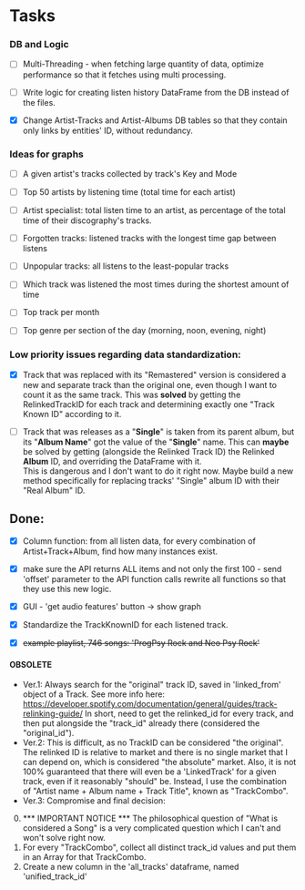 # Tasks

### DB and Logic
- [ ] Multi-Threading - when fetching large quantity of data, optimize performance so that it fetches using multi processing.
- [ ] Write logic for creating listen history DataFrame from the DB instead of the files.
- [x] Change Artist-Tracks and Artist-Albums DB tables so that they contain only links by entities' ID, without redundancy.


### Ideas for graphs
- [ ] A given artist's tracks collected by track's Key and Mode
- [ ] Top 50 artists by listening time (total time for each artist)
- [ ] Artist specialist: total listen time to an artist, as percentage of the total time of their discography's tracks.
- [ ] Forgotten tracks: listened tracks with the longest time gap between listens
- [ ] Unpopular tracks: all listens to the least-popular tracks
- [ ] Which track was listened the most times during the shortest amount of time
- [ ] Top track per month
- [ ] Top genre per section of the day (morning, noon, evening, night)


### Low priority issues regarding data standardization:
- [x] Track that was replaced with its "Remastered" version is considered a new and separate track than the original one,
 even though I want to count it as the same track. This was **solved** by getting the RelinkedTrackID for each track
 and determining exactly one "Track Known ID" according to it.
- [ ] Track that was releases as a "**Single**" is taken from its parent album, but its "**Album Name**" got the value of the "**Single**" name.
 This can **maybe** be solved by getting (alongside the Relinked Track ID) the Relinked **Album** ID, and overriding the DataFrame with it. \
 This is dangerous and I don't want to do it right now.
 Maybe build a new method specifically for replacing tracks' "Single" album ID with their "Real Album" ID.


## Done:
- [x] Column function: from all listen data, for every combination of Artist+Track+Album, find how many instances exist.
- [x] make sure the API returns ALL items and not only the first 100 - send 'offset' parameter to the API function calls
rewrite all functions so that they use this new logic.
- [x] GUI - 'get audio features' button -> show graph
- [x] Standardize the TrackKnownID for each listened track.
- [x] ~~example playlist, 746 songs: 'ProgPsy Rock and Neo Psy Rock'~~



#### OBSOLETE
* Ver.1: Always search for the "original" track ID, saved in 'linked_from' object of a Track.
See more info here: https://developer.spotify.com/documentation/general/guides/track-relinking-guide/
  In short, need to get the relinked_id for every track, and then put alongside the "track_id" already there (considered the "original_id").
* Ver.2: This is difficult, as no TrackID can be considered "the original". The relinked ID is relative to market and there is no single
market that I can depend on, which is considered "the absolute" market.
Also, it is not 100% guaranteed that there will even be a 'LinkedTrack' for a given track, even if it reasonably "should" be.
Instead, I use the combination of "Artist name + Album name + Track Title", known as "TrackCombo".
* Ver.3: Compromise and final decision:
0. *** IMPORTANT NOTICE *** The philosophical question of "What is considered a Song" is a very complicated question
which I can't and won't solve right now.
1. For every "TrackCombo", collect all distinct track_id values and put them in an Array for that TrackCombo.
2. Create a new column in the 'all_tracks' dataframe, named 'unified_track_id'

